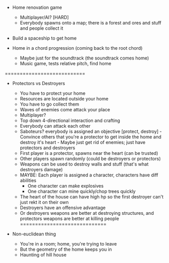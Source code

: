 - Home renovation game
    - Multiplayer/AI? [HARD]
    - Everybody spawns onto a map; there is a forest and ores and stuff and people collect it

- Build a spaceship to get home

- Home in a chord progression (coming back to the root chord)
    - Maybe just for the soundtrack (the soundtrack comes home)
    - Music game, tests relative pitch, find home

===========================
- Protectors vs Destroyers
    - You have to protect your home
    - Resources are located outside your home
    - You have to go collect them
    - Waves of enemies come attack your place
    - Multiplayer?
    - Top down 4-directional interaction and crafting
    - Everybody can attack each other
    - Saboteurs? everybody is assigned an objective [protect, destroy]
            - Convince others that you're a protector to get inside the home and destroy it's heart
            - Maybe just get rid of enemies; just have protectors and destroyers
    - First player is a protector, spawns near the heart (can be trusted)
    - Other players spawn randomly (could be destroyers or protectors)
    - Weapons can be used to destroy walls and stuff (that's what destroyers damage)
    - MAYBE: Each player is assigned a character, characters have diff abilities
        - One character can make explosives
        - One character can mine quickly/chop trees quickly
    - The heart of the house can have high hp so the first destroyer can't just rekt it on their own
    - Destroyers have an offensive advantage
	- Or destroyers weapons are better at destroying structures, and protectors weapons are better
	  at killing people
=============================

- Non-euclidean thing
    - You're in a room; home, you're trying to leave
    - But the geometry of the home keeps you in
    - Haunting of hill house
